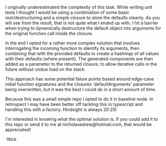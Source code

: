 <p>I originally underestimated the complexity of this task. While writing unit tests I thought I would be using a combination of some basic rest/destructuring and a simple closure to store the defaults cleanly. As you will see from the result, that is not quite what I ended up with. I hit a barrier when trying to dynamically destructure the default object into arguments for the original function call inside the closure.</p>

<p>In the end I opted for a rather more complex solution that involves interrogating the incoming function to identify its arguments, then combining that with the provided defaults to create a hashmap of all values with their defaults (where present). The generated components are then added as a parameter to the returned closure, to allow iterative calls in the future without undue load on the stack.</p>

<p>This approach has some potential falure points based around edge-case initial function signatures and the closures 'defaultArguments' parameter being overwritten, but it was the best I could do in a short amount of time.</p>

<p> Because this was a small simple repo I opted to do it in baseline node. In retrospect I may have been better off tackling this in typescript and handling this with a factory. Hindsight is always 20:20!</p>

<p>I'm interested in knowing what the optimal solution is. If you could add it to this repo or send it to me at nicholasadrew@hotmail.com, that would be appreciated!</p>

<p>-Nick</p>
